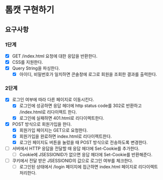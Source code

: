 # 톰캣 구현하기

## 요구사항

### 1단계

- [x] GET /index.html 요청에 대한 응답을 반환한다.
- [x] CSS를 지원한다.
- [x] Query String을 파싱한다.
    - [x] 아이디, 비밀번호가 일치하면 콘솔창에 로그로 회원을 조회한 결과를 출력한다.

### 2단계

- [x] 로그인 여부에 따라 다른 페이지로 이동시킨다.
    - [x] 로그인에 성공하면 응답 헤더에 http status code를 302로 반환하고 /index.html로 리다이렉트 한다.
    - [x] 로그인에 실패하면 401.html로 리다이렉트한다.
- [x] POST 방식으로 회원가입을 한다.
    - [x] 회원가입 페이지는 GET으로 요청한다.
    - [x] 회원가입을 완료하면 index.html로 리다이렉트한다.
    - [x] 로그인 페이지도 버튼을 눌렀을 때 POST 방식으로 전송하도록 변경한다.
- [ ] 서버에서 HTTP 응답을 전달할 때 응답 헤더에 Set-Cookie를 추가한다.
    - [ ] Cookie에 JSESSIONID가 없으면 응답 헤더에 Set-Cookie를 반환해준다.
- [ ] 쿠키에서 전달 받은 JSESSIONID의 값으로 로그인 여부를 체크한다.
    - [ ] 로그인된 상태에서 /login 페이지에 접근하면 index.html 페이지로 리다이렉트 처리한다.
